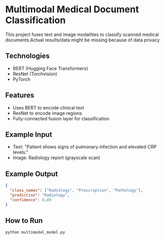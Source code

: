# Multimodal Medical Document Classification

This project fuses text and image modalities to classify scanned medical documents.Actual results/data might be missing because of data privacy

## Technologies
- BERT (Hugging Face Transformers)
- ResNet (Torchvision)
- PyTorch

## Features
- Uses BERT to encode clinical text
- ResNet to encode image regions
- Fully-connected fusion layer for classification

## Example Input
- Text: "Patient shows signs of pulmonary infection and elevated CRP levels."
- Image: Radiology report (grayscale scan)

## Example Output
```json
{
  "class_names": ["Radiology", "Prescription", "Pathology"],
  "prediction": "Radiology",
  "confidence": 0.89
}
```

## How to Run
```bash
python multimodal_model.py
```
